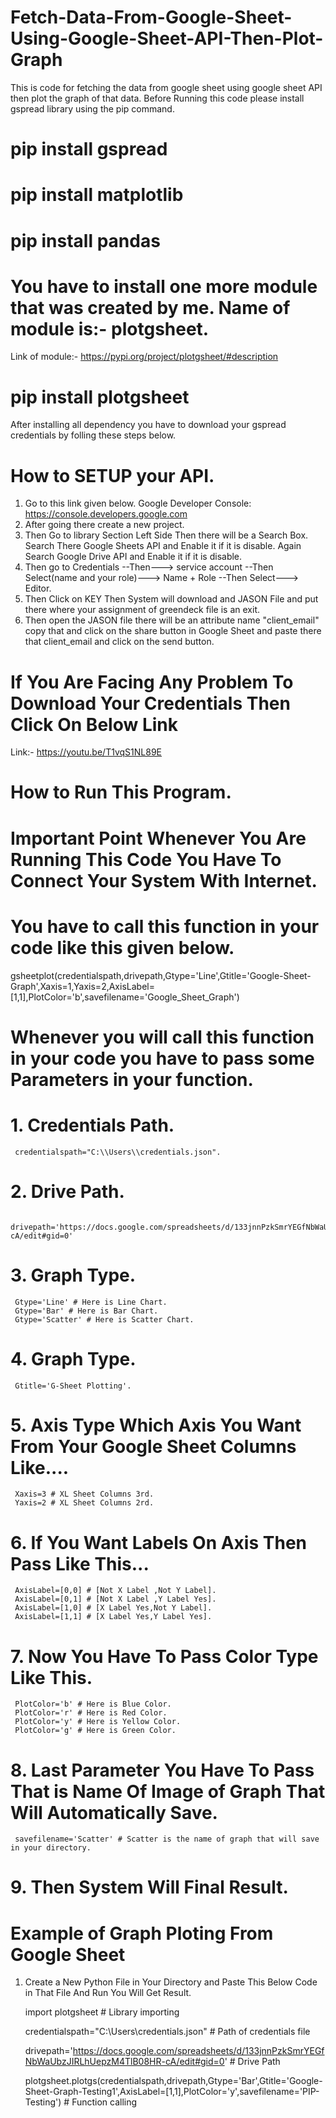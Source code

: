 # Fetch-Data-From-Google-Sheet-Using-Google-Sheet-API-Then-Plot-Graph
This is code for fetching the data from google sheet using google sheet API then plot the graph of that data.
Before Running this code please install gspread library using the pip command.

# pip install gspread
# pip install matplotlib
# pip install pandas

# You have to install one more module that was created by me. Name of module is:- plotgsheet.
Link of module:- https://pypi.org/project/plotgsheet/#description

# pip install plotgsheet

After installing all dependency you have to download your gspread credentials by folling these steps below.

# How to SETUP your API.
1. Go to this link given below.
   Google Developer Console: https://console.developers.google.com
2. After going there create a new project.
3. Then Go to library Section Left Side Then there will be a Search Box.
   Search There Google Sheets API and Enable it if it is disable.
   Again Search Google Drive API and Enable it if it is disable.
4. Then go to Credentials --Then---> service account --Then Select(name and your role)---> Name + Role --Then Select---> Editor.
4. Then Click on KEY Then System will download and JASON File and put there where your assignment of greendeck file is an exit.
5. Then open the JASON file there will be an attribute name "client_email" copy that and click on the share button in Google Sheet and paste there that client_email and click on the send button.

# If You Are Facing Any Problem To Download Your Credentials Then Click On Below Link 
  
  Link:- https://youtu.be/T1vqS1NL89E
  
# How to Run This Program.

# Important Point Whenever You Are Running This Code You Have To Connect Your System With Internet.

# You have to call this function in your code like this given below.
 gsheetplot(credentialspath,drivepath,Gtype='Line',Gtitle='Google-Sheet-Graph',Xaxis=1,Yaxis=2,AxisLabel=[1,1],PlotColor='b',savefilename='Google_Sheet_Graph')

# Whenever you will call this function in your code you have to pass some Parameters in your function.

# 1. Credentials Path.
     credentialspath="C:\\Users\\credentials.json".

# 2. Drive Path.
     drivepath='https://docs.google.com/spreadsheets/d/133jnnPzkSmrYEGfNbWaUbzJIRLhUepzM4TlB08HR-cA/edit#gid=0'

# 3. Graph Type.
     Gtype='Line' # Here is Line Chart.
     Gtype='Bar' # Here is Bar Chart.
     Gtype='Scatter' # Here is Scatter Chart.

# 4. Graph Type.
     Gtitle='G-Sheet Plotting'.

# 5. Axis Type Which Axis You Want From Your Google Sheet Columns Like....
     Xaxis=3 # XL Sheet Columns 3rd.
     Yaxis=2 # XL Sheet Columns 2rd.
     
# 6. If You Want Labels On Axis Then Pass Like This...
     AxisLabel=[0,0] # [Not X Label ,Not Y Label].
     AxisLabel=[0,1] # [Not X Label ,Y Label Yes].
     AxisLabel=[1,0] # [X Label Yes,Not Y Label].
     AxisLabel=[1,1] # [X Label Yes,Y Label Yes].

# 7. Now You Have To Pass Color Type Like This.
     PlotColor='b' # Here is Blue Color.
     PlotColor='r' # Here is Red Color.
     PlotColor='y' # Here is Yellow Color.
     PlotColor='g' # Here is Green Color.

# 8. Last Parameter You Have To Pass That is Name Of Image of Graph That Will Automatically Save.
     savefilename='Scatter' # Scatter is the name of graph that will save in your directory. 

# 9. Then System Will Final Result.


# Example of Graph Ploting From Google Sheet

1. Create a New Python File in Your Directory and Paste This Below Code in That File And Run You Will Get Result. 

    import plotgsheet # Library importing 
    
    credentialspath="C:\\Users\\credentials.json" # Path of credentials file
    
    drivepath='https://docs.google.com/spreadsheets/d/133jnnPzkSmrYEGfNbWaUbzJIRLhUepzM4TlB08HR-cA/edit#gid=0' # Drive Path
    
    plotgsheet.plotgs(credentialspath,drivepath,Gtype='Bar',Gtitle='Google-Sheet-Graph-Testing1',AxisLabel=[1,1],PlotColor='y',savefilename='PIP-Testing') # Function calling



